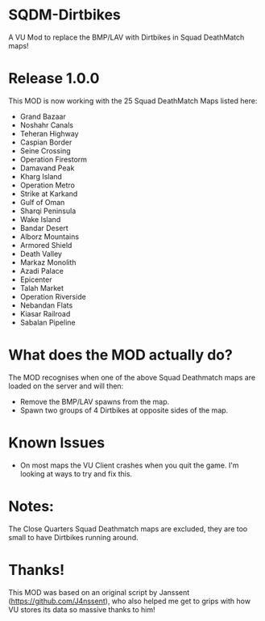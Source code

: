 # SQDM-Dirtbikes
A VU Mod to replace the BMP/LAV with Dirtbikes in Squad DeathMatch maps!

# Release 1.0.0
This MOD is now working with the 25 Squad DeathMatch Maps listed here:

- Grand Bazaar
- Noshahr Canals
- Teheran Highway
- Caspian Border
- Seine Crossing
- Operation Firestorm
- Damavand Peak
- Kharg Island
- Operation Metro
- Strike at Karkand
- Gulf of Oman
- Sharqi Peninsula
- Wake Island
- Bandar Desert
- Alborz Mountains
- Armored Shield
- Death Valley
- Markaz Monolith
- Azadi Palace
- Epicenter
- Talah Market
- Operation Riverside
- Nebandan Flats
- Kiasar Railroad
- Sabalan Pipeline

# What does the MOD actually do?
The MOD recognises when one of the above Squad Deathmatch maps are loaded on the server and will then:

- Remove the BMP/LAV spawns from the map.
- Spawn two groups of 4 Dirtbikes at opposite sides of the map.

# Known Issues
- On most maps the VU Client crashes when you quit the game. I'm looking at ways to try and fix this.

# Notes:
The Close Quarters Squad Deathmatch maps are excluded, they are too small to have Dirtbikes running around.

# Thanks!
This MOD was based on an original script by Janssent (https://github.com/J4nssent), who also helped me get to grips with how VU stores its data so massive thanks to him!
